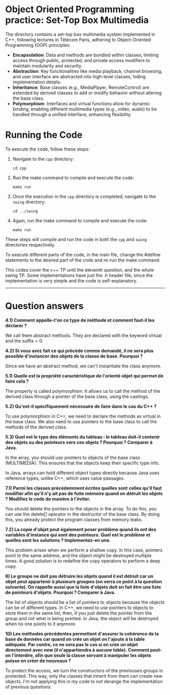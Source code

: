 # Object Oriented Programming practice: Set-Top Box Multimedia

The directory contains a set-top box multimedia system implemented in C++, following lectures in Télécom Paris, adhering to Object-Oriented Programming (OOP) principles:

- **Encapsulation**: Data and methods are bundled within classes, limiting access through public, protected, and private access modifiers to maintain modularity and security.
- **Abstraction**:  Key functionalities like media playback, channel browsing, and user interface are abstracted into high-level classes, hiding implementation details.
- **Inheritance**: Base classes (e.g., MediaPlayer, RemoteControl) are extended by derived classes to add or modify behavior without altering the base class.
- **Polymorphism**: Interfaces and virtual functions allow for dynamic binding, enabling different multimedia types (e.g., video, audio) to be handled through a unified interface, enhancing flexibility.


# Running the Code

To execute the code, follow these steps:

1. Navigate to the `cpp` directory:

    ```
    cd cpp
    ```

2. Run the make command to compile and execute the code:

    ```
    make run
    ```

3. Once the execution in the `cpp` directory is completed, navigate to the `swing` directory:

    ```
    cd ../swing
    ```

4. Again, run the make command to compile and execute the code:

    ```
    make run
    ```

These steps will compile and run the code in both the `cpp` and `swing` directories respectively.

To execute different parts of the code, in the main file, change the #define statements to the desired part of the code and re-run the make command.

This codes cover the c++ TP until the eleventh question, and the whole swing TP. Some implementations have just the .h header file, since the implementation is very simple and the code is self-explanatory.

--------------------------------------------------------------------------------

# Question answers
**4.1) Comment appelle-t'on ce type de méthode et comment faut-il les déclarer ?**

We call them abstract methods. They are declared with the keyword virtual and the suffix = 0. 

**4.2) Si vous avez fait ce qui précède comme demandé, il ne sera plus possible d'instancer des objets de la classe de base. Pourquoi ?**

Since we have an abstract method, we can't instantiate the class anymore.

**5.1) Quelle est la propriété caractéristique de l'orienté objet qui permet de faire cela ?**

The property is called polymorphism. It allows us to call the method of the derived class through a pointer of the base class, using the castings.

**5.2) Qu'est-il spécifiquement nécessaire de faire dans le cas du C++ ?**

To use polymorphism in C++, we need to declare the methods as virtual in the base class. We also need to use pointers to the base class to call the methods of the derived class.

**5.3) Quel est le type des éléments du tableau : le tableau doit-il contenir des objets ou des pointeurs vers ces objets ? Pourquoi ? Comparer à Java.**

In the array, you should use pointers to objects of the base class (MULTIMEDIA). This ensures that the objects keep their specific type info.

In Java, arrays can hold different object types directly because Java uses reference types, unlike C++, which uses value passages.

**7.1) Parmi les classes précédemment écrites quelles sont celles qu'il faut modifier afin qu'il n'y ait pas de fuite mémoire quand on détruit les objets ? Modifiez le code de manière à l'éviter.**

You should delete the pointers to the objects in the array. To do this, you can use the delete[] operator in the destructor of the base class. By doing this, you already protect the program classes from memory leaks.

**7.2) La copie d'objet peut également poser problème quand ils ont des variables d'instance qui sont des pointeurs. Quel est le problème et quelles sont les solutions ? Implementez-en une.**

This problem arises when we perform a shallow copy. In this case, pointers point to the same address, and the object might be destroyed multiple times. A good solution is to redefine the copy operators to perform a deep copy.

**8) Le groupe ne doit pas détruire les objets quand il est détruit car un objet peut appartenir à plusieurs groupes (on verra ce point à la question suivante). On rappelle aussi que la liste d'objets doit en fait être une liste de pointeurs d'objets. Pourquoi ? Comparer à Java.**

The list of objects should be a list of pointers to objects because the objects can be of different types. In C++, we need to use pointers to objects to store them in the same list, then, if you just delete the pointer from the group and not what is being pointed. In Java, the object will be destroyed when no one points to it anymore.

**10) Les méthodes précédentes permettent d'assurer la cohérence de la base de données car quand on crée un objet on l'ajoute à la table adéquate. Par contre, ce ne sera pas le cas si on crée un objet directement avec new (il n'appartiendra à aucune table). Comment peut-on l'interdire, afin que seule la classe servant à manipuler les objets puisse en créer de nouveaux ?**

To protect the access, we turn the constructors of the previouses groups in protected. This way, only the classes that inherit from them can create new objects. I'm not applying this in my code to not derange the implementation of previous questions.



